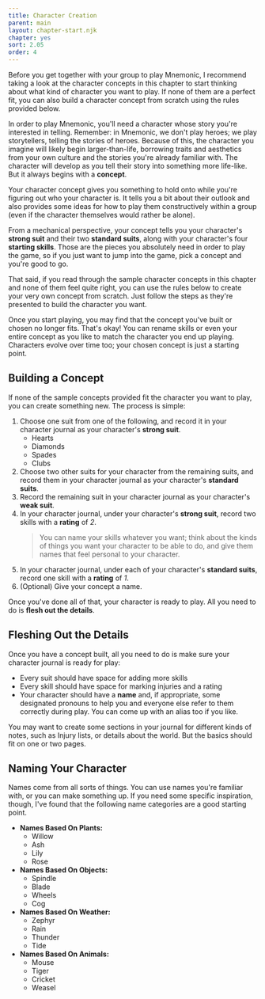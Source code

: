 ```yaml
---
title: Character Creation
parent: main
layout: chapter-start.njk
chapter: yes
sort: 2.05
order: 4
---
```


Before you get together with your group to play Mnemonic, I recommend taking a look at the character concepts in this chapter to start thinking about what kind of character you want to play. If none of them are a perfect fit, you can also build a character concept from scratch using the rules provided below.

In order to play Mnemonic, you'll need a character whose story you're interested in telling. Remember: in Mnemonic, we don't play heroes; we play storytellers, telling the stories of heroes. Because of this, the character you imagine will likely begin larger-than-life, borrowing traits and aesthetics from your own culture and the stories you're already familiar with. The character will develop as you tell their story into something more life-like. But it always begins with a **concept**.

Your character concept gives you something to hold onto while you're figuring out who your character is. It tells you a bit about their outlook and also provides some ideas for how to play them constructively within a group (even if the character themselves would rather be alone).

From a mechanical perspective, your concept tells you your character's **strong suit** and their two **standard suits**, along with your character's four **starting skills**. Those are the pieces you absolutely need in order to play the game, so if you just want to jump into the game, pick a concept and you're good to go.

That said, if you read through the sample character concepts in this chapter and none of them feel quite right, you can use the rules below to create your very own concept from scratch. Just follow the steps as they're presented to build the character you want.

Once you start playing, you may find that the concept you've built or chosen no longer fits. That's okay! You can rename skills or even your entire concept as you like to match the character you end up playing. Characters evolve over time too; your chosen concept is just a starting point.

## Building a Concept
If none of the sample concepts provided fit the character you want to play, you can create something new. The process is simple:

1. Choose one suit from one of the following, and record it in your character journal as your character's **strong suit**.
    - Hearts
    - Diamonds
    - Spades
    - Clubs
2. Choose two other suits for your character from the remaining suits, and record them in your character journal as your character's **standard suits**.
3. Record the remaining suit in your character journal as your character's **weak suit**.
4. In your character journal, under your character's **strong suit**, record two skills with a **rating** of *2*.
    > You can name your skills whatever you want; think about the kinds of things you want your character to be able to do, and give them names that feel personal to your character.
5. In your character journal, under each of your character's **standard suits**, record one skill with a **rating** of *1*.
6. (Optional) Give your concept a name.

Once you've done all of that, your character is ready to play. All you need to do is **flesh out the details**.


## Fleshing Out the Details
Once you have a concept built, all you need to do is make sure your character journal is ready for play:
- Every suit should have space for adding more skills
- Every skill should have space for marking injuries and a rating
- Your character should have a **name** and, if appropriate, some designated pronouns to help you and everyone else refer to them correctly during play. You can come up with an alias too if you like.

You may want to create some sections in your journal for different kinds of notes, such as Injury lists, or details about the world. But the basics should fit on one or two pages.

## Naming Your Character
Names come from all sorts of things. You can use names you're familiar with, or you can make something up. If you need some specific inspiration, though, I've found that the following name categories are a good starting point.

- **Names Based On Plants:**
    - Willow
    - Ash
    - Lily
    - Rose
- **Names Based On Objects:**
    - Spindle
    - Blade
    - Wheels
    - Cog
- **Names Based On Weather:**
    - Zephyr
    - Rain
    - Thunder
    - Tide
- **Names Based On Animals:**
    - Mouse
    - Tiger
    - Cricket
    - Weasel